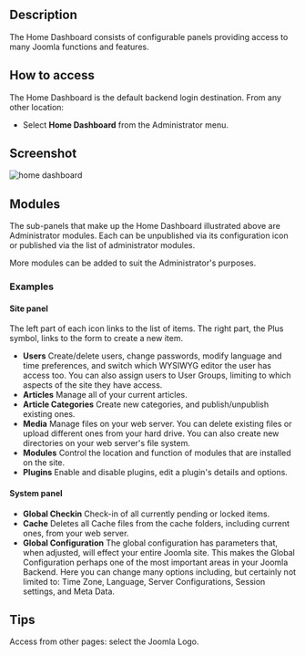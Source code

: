 <!-- Filename: Help4.x:Site_Control_Panel / Display title: Home Dashboard -->

## Description

The Home Dashboard consists of configurable panels providing access to
many Joomla functions and features.

## How to access

The Home Dashboard is the default backend login destination. From any other
location:
* Select **Home Dashboard** from the Administrator menu.

## Screenshot

![home dashboard](../../../en/images/site/home-dashboard.png)

## Modules

The sub-panels that make up the Home Dashboard illustrated above are
Administrator modules. Each can be unpublished via its configuration
icon or published via the list of administrator modules.

More modules can be added to suit the Administrator's purposes.

### Examples

#### Site panel

The left part of each icon links to the list of items. The right part,
the Plus symbol, links to the form to create a new item.

- **Users**
  Create/delete users, change passwords, modify language and time
  preferences, and switch which WYSIWYG editor the user has access too.
  You can also assign users to User Groups, limiting to which aspects of
  the site they have access.
- **Articles**
  Manage all of your current articles.
- **Article Categories**
  Create new categories, and publish/unpublish existing ones.
- **Media**
  Manage files on your web server. You can delete existing files or
  upload different ones from your hard drive. You can also create new
  directories on your web server's file system.
- **Modules**
  Control the location and function of modules that are installed on the
  site.
- **Plugins**
  Enable and disable plugins, edit a plugin's details and options.

#### System panel

- **Global Checkin**
  Check-in of all currently pending or locked items.
- **Cache** Deletes all Cache files from the cache folders, including current
  ones, from your web server.
- **Global Configuration**
  The global configuration has parameters that, when adjusted, will
  effect your entire Joomla site. This makes the Global Configuration
  perhaps one of the most important areas in your Joomla Backend. Here
  you can change many options including, but certainly not limited to:
  Time Zone, Language, Server Configurations, Session settings, and Meta
  Data.

## Tips

Access from other pages: select the Joomla Logo.
